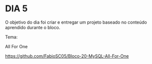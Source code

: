 # DIA 5

O objetivo do dia foi criar e entregar um projeto baseado no conteúdo aprendido durante o bloco.

Tema:

All For One

https://github.com/FabioSC05/Bloco-20-MySQL-All-For-One
